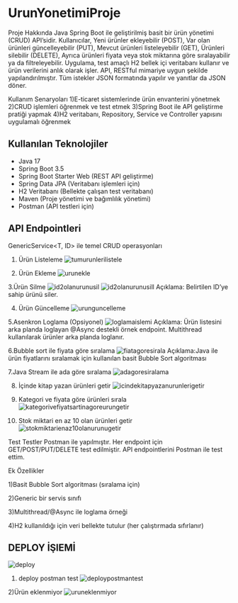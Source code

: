 # UrunYonetimiProje
Proje Hakkında
Java Spring Boot ile geliştirilmiş basit bir ürün yönetimi (CRUD) API’sidir.
Kullanıcılar,
Yeni ürünler ekleyebilir (POST),
Var olan ürünleri güncelleyebilir (PUT),
Mevcut ürünleri listeleyebilir (GET),
Ürünleri silebilir (DELETE),
Ayrıca ürünleri fiyata veya stok miktarına göre sıralayabilir ya da filtreleyebilir.
Uygulama, test amaçlı H2 bellek içi veritabanı kullanır ve ürün verilerini anlık olarak işler. API, RESTful mimariye uygun şekilde yapılandırılmıştır. Tüm istekler JSON formatında yapılır ve yanıtlar da JSON döner.

Kullanım Senaryoları
1)E-ticaret sistemlerinde ürün envanterini yönetmek
2)CRUD işlemleri öğrenmek ve test etmek
3)Spring Boot ile API geliştirme pratiği yapmak
4)H2 veritabanı, Repository, Service ve Controller yapısını uygulamalı öğrenmek

## Kullanılan Teknolojiler

- Java 17  
- Spring Boot 3.5  
- Spring Boot Starter Web (REST API geliştirme)  
- Spring Data JPA (Veritabanı işlemleri için)  
- H2 Veritabanı (Bellekte çalışan test veritabanı)  
- Maven (Proje yönetimi ve bağımlılık yönetimi)  
- Postman (API testleri için)
  
## API Endpointleri
GenericService<T, ID> ile temel CRUD operasyonları
1. Ürün Listeleme
  ![tumurunlerilistele](https://github.com/user-attachments/assets/192694a7-ca74-4d78-9147-13e2fac48416)
    
2. Ürün Ekleme
  ![urunekle](https://github.com/user-attachments/assets/ea58fc57-7b5b-4718-b4a6-ba4623ba07e1)

3.Ürün Silme
![id2olanurunusil](https://github.com/user-attachments/assets/9bcafaac-fafb-4c86-a8f3-81c08f0e8ce5)
![id2olanurunusill](https://github.com/user-attachments/assets/32eed539-dd19-4685-b1b3-c5ecd9f8f0bb)
Açıklama: Belirtilen ID’ye sahip ürünü siler.

4. Ürün Güncelleme
![urunguncelleme](https://github.com/user-attachments/assets/1f20ba39-7073-4d47-96a4-d526ed1a1a23)

5.Asenkron Loglama (Opsiyonel)
![loglamaislemi](https://github.com/user-attachments/assets/f0c8bda1-fc20-4ded-9633-31cee76338e2)
Açıklama: Ürün listesini arka planda loglayan @Async destekli örnek endpoint.
Multithread kullanılarak ürünler arka planda loglanır.

6.Bubble sort ile fiyata göre sıralama
![fiatagoresirala](https://github.com/user-attachments/assets/468d9074-ee48-4a6f-a261-c97e766ca017)
Açıklama:Java ile ürün fiyatlarını sıralamak için kullanılan basit Bubble Sort algoritması

7.Java Stream ile ada göre sıralama
![adagoresiralama](https://github.com/user-attachments/assets/47820d9e-7554-415e-b2c2-c5f0c181c8a4)

8. İçinde kitap yazan ürünleri getir 
![icindekitapyazanurunlerigetir](https://github.com/user-attachments/assets/e08f1b38-6673-476b-8911-ebe47b7ed40a)

9. Kategori ve fiyata göre ürünleri sırala
![kategorivefiyatsartinagoreurungetir](https://github.com/user-attachments/assets/2b173a7f-cb98-4683-af42-5c89b3ccb165)

10. Stok miktari en az 10 olan ürünleri getir
![stokmiktarienaz10olanurunugetir](https://github.com/user-attachments/assets/5c6afc86-0c84-45ee-989f-f86850d3a1c0)

Test
Testler Postman ile yapılmıştır.
Her endpoint için GET/POST/PUT/DELETE test edilmiştir.
API endpointlerini Postman ile test ettim.  

Ek Özellikler

1)Basit Bubble Sort algoritması (sıralama için)

2)Generic bir servis sınıfı

3)Multithread/@Async ile loglama örneği

4)H2 kullanıldığı için veri bellekte tutulur (her çalıştırmada sıfırlanır)

## DEPLOY İŞlEMİ
![deploy](https://github.com/user-attachments/assets/fee36962-afd4-4070-beb3-bbae145646c6)

1) deploy postman test
![deploypostmantest](https://github.com/user-attachments/assets/2ac4b037-3ca7-4e9b-8ba2-e09ad59c7251)

2)Ürün eklenmiyor
![uruneklenmiyor](https://github.com/user-attachments/assets/1e483748-ff63-4beb-8590-ac1099b89f37)




